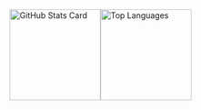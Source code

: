 <div style="display: flex; flex-direction: row;">
    <img src="https://kasroudra-stats-card.onrender.com/user?user=Chillhopper&layout=compact&theme=buefy" alt="GitHub Stats Card" style="height: 160px;">
    <img src="https://github-readme-stats.vercel.app/api/top-langs/?username=Chillhopper&layout=compact" alt="Top Languages" style="height: 160px;">
</div>
